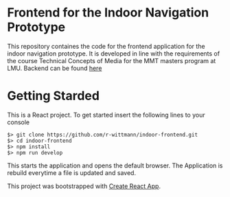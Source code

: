 # Frontend for the Indoor Navigation Prototype

This repository containes the code for the frontend application for the indoor navigation prototype. It is developed in line with the requirements of the course Technical Concepts of Media for the MMT masters program at LMU.
Backend can be found [here](https://github.com/r-wittmann/indoor-backend)

# Getting Starded

This is a React project. To get started insert the following lines to your console 

    $> git clone https://github.com/r-wittmann/indoor-frontend.git
    $> cd indoor-frontend
    $> npm install
    $> npm run develop

This starts the application and opens the default browser. The Application is rebuild everytime a file is updated and saved.


This project was bootstrapped with [Create React App](https://github.com/facebookincubator/create-react-app).
